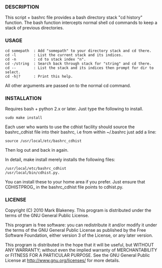 ### DESCRIPTION

This script + bashrc file provides a bash directory stack "cd history"
function. The bash function intercepts normal shell cd commands to
keep a stack of previous directories.

### USAGE

    cd somepath  : Add "somepath" to your directory stack and cd there.
    cd -l        : List the current stack and its indices.
    cd -n        : cd to stack index "n".
    cd -/string  : Search back through stack for "string" and cd there.
    cd --        : List the stack and its indices then prompt for dir to select.
    cd -h|?      : Print this help.

All other arguments are passed on to the normal cd command.

### INSTALLATION

Requires bash + python 2.x or later. Just type the following to install.

    sudo make install

Each user who wants to use the cdhist facility should source the
bashrc_cdhist file into their bashrc, i.e from within ~/.bashrc just add
a line:

    source /usr/local/etc/bashrc_cdhist

Then log out and back in again.

In detail, make install merely installs the following files:

    /usr/local/etc/bashrc_cdhist
    /usr/local/bin/cdhist.py.

You can install these to your home area if you prefer.
Just ensure that CDHISTPROG_ in the bashrc_cdhist file points to
cdhist.py.

### LICENSE

Copyright (C) 2010 Mark Blakeney. This program is distributed under the
terms of the GNU General Public License.

This program is free software: you can redistribute it and/or modify it
under the terms of the GNU General Public License as published by the
Free Software Foundation, either version 3 of the License, or any later
version.

This program is distributed in the hope that it will be useful, but
WITHOUT ANY WARRANTY; without even the implied warranty of
MERCHANTABILITY or FITNESS FOR A PARTICULAR PURPOSE. See the GNU General
Public License at <http://www.gnu.org/licenses/> for more details.
